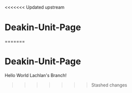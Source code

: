<<<<<<< Updated upstream
# Deakin-Unit-Page
=======
# Deakin-Unit-Page
Hello World
Lachlan's Branch!
>>>>>>> Stashed changes
